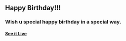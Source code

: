 ## Happy Birthday!!!

### Wish u special happy birthday in a special way.

#### [See it Live](https://faahim.github.io/happy-birthday/)
